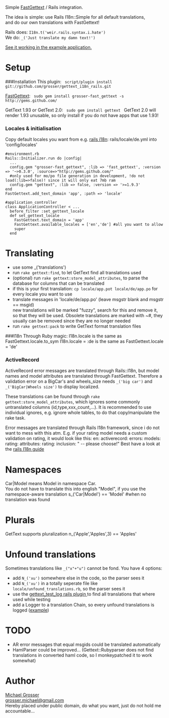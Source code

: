 Simple [FastGettext](http://github.com/grosser/fast_gettext) / Rails integration.

The idea is simple: use Rails I18n::Simple for all default translations,  
and do our own translations with FastGettext!

Rails does: `I18n.t('weir.rails.syntax.i.hate')`  
We do: `_('Just translate my damn text!')`

[See it working in the example application.](https://github.com/grosser/gettext_i18n_rails_example)

Setup
=====
###Installation
This plugin: `  script/plugin install git://github.com/grosser/gettext_i18n_rails.git  `

[FastGettext](http://github.com/grosser/fast_gettext): `  sudo gem install grosser-fast_gettext -s http://gems.github.com/  `

GetText 1.93 or GetText 2.0: `  sudo gem install gettext  `
GetText 2.0 will render 1.93 unusable, so only install if you do not have apps that use 1.93!

### Locales & initialisation
Copy default locales you want from e.g.
[rails i18n](http://github.com/svenfuchs/rails-i18n): rails/locale/de.yml into 'config/locales'

    #environment.rb
    Rails::Initializer.run do |config|
      ...
      config.gem "grosser-fast_gettext", :lib => 'fast_gettext', :version => '~>0.3.0', :source=>"http://gems.github.com/"
      #only used for mo/po file generation in development, !do not load(:lib=>false)! since it will only eat 7mb ram
      config.gem "gettext", :lib => false, :version => '>=1.9.3'
    end
    FastGettext.add_text_domain 'app', :path => 'locale'

    #application_controller
    class ApplicationController < ...
      before_filter :set_gettext_locale
      def set_gettext_locale
        FastGettext.text_domain = 'app'
        FastGettext.available_locales = ['en','de'] #all you want to allow
        super
      end

Translating
===========
 - use some _('translations')
 - run `rake gettext:find`, to let GetText find all translations used
 - (optional) run `rake gettext:store_model_attributes`, to parse the database for columns that can be translated
 - if this is your first translation: `cp locale/app.pot locale/de/app.po` for every locale you want to use
 - translate messages in 'locale/de/app.po' (leave msgstr blank and msgstr == msgid)  
new translations will be marked "fuzzy", search for this and remove it, so that they will be used.
Obsolete translations are marked with ~#, they usually can be removed since they are no longer needed
 - run `rake gettext:pack` to write GetText format translation files

###I18n
Through Ruby magic:
    I18n.locale is the same as FastGettext.locale.to_sym
    I18n.locale = :de  is the same as FastGettext.locale = 'de'

### ActiveRecord
ActiveRecord error messages are translated through Rails::I18n, but
model names and model attributes are translated through FastGettext.
Therefore a validation error on a BigCar's and wheels_size needs `_('big car')` and `_('BigCar|Wheels size')`
to display localized.

These translations can be found through `rake gettext:store_model_attributes`,
which ignores some commonly untranslated columns (id,type,xxx_count,...).
It is recommended to use individual ignores, e.g. ignore whole tables, to do that copy/manipulate the rake task.

Error messages are translated through Rails I18n framework, since i do not want to mess with this atm.
E.g. if your rating model needs a custom validation on rating, it would look like this:
    en:
      activerecord:
        errors:
          models:
            rating:
              attributes:
                rating:
                  inclusion: " -- please choose!"
Best have a look at the [rails I18n guide](http://guides.rubyonrails.org/i18n.html)

Namespaces
==========
Car|Model means Model in namespace Car.  
You do not have to translate this into english "Model", if you use the
namespace-aware translation
    s_('Car|Model') == 'Model' #when no translation was found

Plurals
=======
GetText supports pluralization
    n_('Apple','Apples',3) == 'Apples'

Unfound translations
====================
Sometimes translations like `_("x"+"u")` cannot be fond. You have 4 options:
 - add `N_('xu')` somewhere else in the code, so the parser sees it
 - add `N_('xu')` in a totally seperate file like `locale/unfound_translations.rb`, so the parser sees it
 - use the [gettext_test_log rails plugin ](http://github.com/grosser/gettext_test_log) to find all translations that where used while testing
 - add a Logger to a translation Chain, so every unfound translations is logged ([example]((http://github.com/grosser/fast_gettext)))


TODO
====
 - AR error messages that equal msgids could be translated automatically
 - HamlParser could be improved... (Gettext::Rubyparser does not find translations in converted haml code, so I monkeypatched it to work somewhat)

Author
======
[Michael Grosser](http://pragmatig.wordpress.com)  
grosser.michael@gmail.com  
Hereby placed under public domain, do what you want, just do not hold me accountable...  
